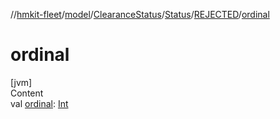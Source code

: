 //[hmkit-fleet](../../../../../index.md)/[model](../../../index.md)/[ClearanceStatus](../../index.md)/[Status](../index.md)/[REJECTED](index.md)/[ordinal](ordinal.md)



# ordinal  
[jvm]  
Content  
val [ordinal](ordinal.md): [Int](https://kotlinlang.org/api/latest/jvm/stdlib/kotlin/-int/index.html)  



